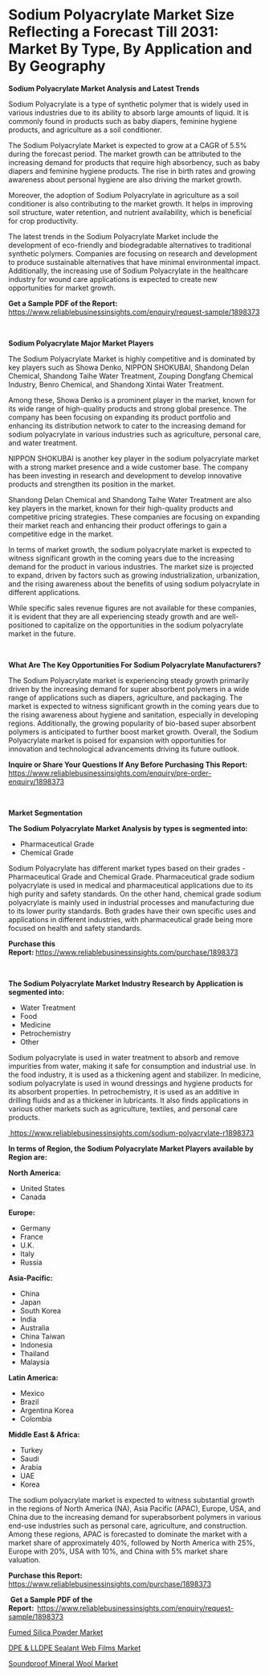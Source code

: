 <p><h1>Sodium Polyacrylate Market Size Reflecting a Forecast Till 2031: Market By Type, By Application and By Geography</h1></p><p><strong>Sodium Polyacrylate Market Analysis and Latest Trends</strong></p>
<p><p>Sodium Polyacrylate is a type of synthetic polymer that is widely used in various industries due to its ability to absorb large amounts of liquid. It is commonly found in products such as baby diapers, feminine hygiene products, and agriculture as a soil conditioner.</p><p>The Sodium Polyacrylate Market is expected to grow at a CAGR of 5.5% during the forecast period. The market growth can be attributed to the increasing demand for products that require high absorbency, such as baby diapers and feminine hygiene products. The rise in birth rates and growing awareness about personal hygiene are also driving the market growth.</p><p>Moreover, the adoption of Sodium Polyacrylate in agriculture as a soil conditioner is also contributing to the market growth. It helps in improving soil structure, water retention, and nutrient availability, which is beneficial for crop productivity.</p><p>The latest trends in the Sodium Polyacrylate Market include the development of eco-friendly and biodegradable alternatives to traditional synthetic polymers. Companies are focusing on research and development to produce sustainable alternatives that have minimal environmental impact. Additionally, the increasing use of Sodium Polyacrylate in the healthcare industry for wound care applications is expected to create new opportunities for market growth.</p></p>
<p><strong>Get a Sample PDF of the Report:&nbsp;</strong> <a href="https://www.reliablebusinessinsights.com/enquiry/request-sample/1898373">https://www.reliablebusinessinsights.com/enquiry/request-sample/1898373</a></p>
<p>&nbsp;</p>
<p><strong>Sodium Polyacrylate Major Market Players</strong></p>
<p><p>The Sodium Polyacrylate Market is highly competitive and is dominated by key players such as Showa Denko, NIPPON SHOKUBAI, Shandong Delan Chemical, Shandong Taihe Water Treatment, Zouping Dongfang Chemical Industry, Benro Chemical, and Shandong Xintai Water Treatment. </p><p>Among these, Showa Denko is a prominent player in the market, known for its wide range of high-quality products and strong global presence. The company has been focusing on expanding its product portfolio and enhancing its distribution network to cater to the increasing demand for sodium polyacrylate in various industries such as agriculture, personal care, and water treatment.</p><p>NIPPON SHOKUBAI is another key player in the sodium polyacrylate market with a strong market presence and a wide customer base. The company has been investing in research and development to develop innovative products and strengthen its position in the market.</p><p>Shandong Delan Chemical and Shandong Taihe Water Treatment are also key players in the market, known for their high-quality products and competitive pricing strategies. These companies are focusing on expanding their market reach and enhancing their product offerings to gain a competitive edge in the market.</p><p>In terms of market growth, the sodium polyacrylate market is expected to witness significant growth in the coming years due to the increasing demand for the product in various industries. The market size is projected to expand, driven by factors such as growing industrialization, urbanization, and the rising awareness about the benefits of using sodium polyacrylate in different applications.</p><p>While specific sales revenue figures are not available for these companies, it is evident that they are all experiencing steady growth and are well-positioned to capitalize on the opportunities in the sodium polyacrylate market in the future.</p></p>
<p>&nbsp;</p>
<p><strong>What Are The Key Opportunities For Sodium Polyacrylate Manufacturers?</strong></p>
<p><p>The Sodium Polyacrylate market is experiencing steady growth primarily driven by the increasing demand for super absorbent polymers in a wide range of applications such as diapers, agriculture, and packaging. The market is expected to witness significant growth in the coming years due to the rising awareness about hygiene and sanitation, especially in developing regions. Additionally, the growing popularity of bio-based super absorbent polymers is anticipated to further boost market growth. Overall, the Sodium Polyacrylate market is poised for expansion with opportunities for innovation and technological advancements driving its future outlook.</p></p>
<p><strong>Inquire or Share Your Questions If Any Before Purchasing This Report:</strong> <a href="https://www.reliablebusinessinsights.com/enquiry/pre-order-enquiry/1898373">https://www.reliablebusinessinsights.com/enquiry/pre-order-enquiry/1898373</a></p>
<p>&nbsp;</p>
<p><strong>Market Segmentation</strong></p>
<p><strong>The Sodium Polyacrylate Market Analysis by types is segmented into:</strong></p>
<p><ul><li>Pharmaceutical Grade</li><li>Chemical Grade</li></ul></p>
<p><p>Sodium Polyacrylate has different market types based on their grades - Pharmaceutical Grade and Chemical Grade. Pharmaceutical grade sodium polyacrylate is used in medical and pharmaceutical applications due to its high purity and safety standards. On the other hand, chemical grade sodium polyacrylate is mainly used in industrial processes and manufacturing due to its lower purity standards. Both grades have their own specific uses and applications in different industries, with pharmaceutical grade being more focused on health and safety standards.</p></p>
<p><strong>Purchase this Report:&nbsp;</strong><a href="https://www.reliablebusinessinsights.com/purchase/1898373">https://www.reliablebusinessinsights.com/purchase/1898373</a></p>
<p>&nbsp;</p>
<p><strong>The Sodium Polyacrylate Market Industry Research by Application is segmented into:</strong></p>
<p><ul><li>Water Treatment</li><li>Food</li><li>Medicine</li><li>Petrochemistry</li><li>Other</li></ul></p>
<p><p>Sodium polyacrylate is used in water treatment to absorb and remove impurities from water, making it safe for consumption and industrial use. In the food industry, it is used as a thickening agent and stabilizer. In medicine, sodium polyacrylate is used in wound dressings and hygiene products for its absorbent properties. In petrochemistry, it is used as an additive in drilling fluids and as a thickener in lubricants. It also finds applications in various other markets such as agriculture, textiles, and personal care products.</p></p>
<p><a href="https://www.reliablebusinessinsights.com/sodium-polyacrylate-r1898373">&nbsp;https://www.reliablebusinessinsights.com/sodium-polyacrylate-r1898373</a></p>
<p><strong>In terms of Region, the Sodium Polyacrylate Market Players available by Region are:</strong></p>
<p>
    <p> <strong> North America: </strong>
        <ul>
            <li>United States</li>
            <li>Canada</li>
        </ul>
        </p> 
    <p> <strong> Europe: </strong>
        <ul>
            <li>Germany</li>
            <li>France</li>
            <li>U.K.</li>
            <li>Italy</li>
            <li>Russia</li>
        </ul>
        </p> 
    <p> <strong> Asia-Pacific: </strong>
        <ul>
            <li>China</li>
            <li>Japan</li>
            <li>South Korea</li>
            <li>India</li>
            <li>Australia</li>
            <li>China Taiwan</li>
            <li>Indonesia</li>
            <li>Thailand</li>
            <li>Malaysia</li>
        </ul>
        </p> 
    <p> <strong> Latin America: </strong>
        <ul>
            <li>Mexico</li>
            <li>Brazil</li>
            <li>Argentina Korea</li>
            <li>Colombia</li>
        </ul>
        </p> 
    <p> <strong> Middle East & Africa: </strong>
        <ul>
            <li>Turkey</li>
            <li>Saudi</li>
            <li>Arabia</li>
            <li>UAE</li>
            <li>Korea</li>
        </ul>
    </p>
    </p>
<p><p>The sodium polyacrylate market is expected to witness substantial growth in the regions of North America (NA), Asia Pacific (APAC), Europe, USA, and China due to the increasing demand for superabsorbent polymers in various end-use industries such as personal care, agriculture, and construction. Among these regions, APAC is forecasted to dominate the market with a market share of approximately 40%, followed by North America with 25%, Europe with 20%, USA with 10%, and China with 5% market share valuation.</p></p>
<p><strong>Purchase this Report: </strong><a href="https://www.reliablebusinessinsights.com/purchase/1898373">https://www.reliablebusinessinsights.com/purchase/1898373</a></p>
<p>&nbsp;<strong>Get a Sample PDF of the Report:&nbsp;&nbsp;</strong><a href="https://www.reliablebusinessinsights.com/enquiry/request-sample/1898373">https://www.reliablebusinessinsights.com/enquiry/request-sample/1898373</a></p>
<p><strong></strong></p>
<p><p><a href="https://www.linkedin.com/pulse/fumed-silica-powder-market-forecasts-trends-impact-analysis-wa8bc">Fumed Silica Powder Market</a></p><p><a href="https://github.com/ranaacryptoaddmin/Market-Research-Report-List-1/blob/main/dpe-lldpe-sealant-web-films-market.md">DPE & LLDPE Sealant Web Films Market</a></p><p><a href="https://www.linkedin.com/pulse/soundproof-mineral-wool-market-overview-global-trends-future-p7bgc">Soundproof Mineral Wool Market</a></p></p>